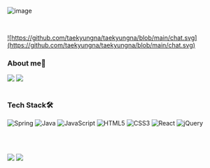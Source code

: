 ![image](https://user-images.githubusercontent.com/121482720/225556016-0b9c038b-5757-4a4b-88c9-11a1ac2d8082.png)
 
 <br>
<div align="left" width="100%">
<a href="https://github.com/taekyungna"> 
 
![https://github.com/taekyungna/taekyungna/blob/main/chat.svg](https://github.com/taekyungna/taekyungna/blob/main/chat.svg)
</a>

<h3>About me🎵</h3>
 
<a href="https://velog.io/@imxorud/series"><img src="https://img.shields.io/badge/Tech%20Blog-1BC895?style=flat-square&logo=Vimeo&logoColor=white&link=https://velog.io/@imxorud " style="max-width: 100%;height: 25px;"/></a>
<a href="mailto:imxorud@gmail.com"><img src="https://img.shields.io/badge/imxorud@gmail.com-d14836?style=flat-square&logo=Gmail&logoColor=white&link=imxorud@gmail.com"  style="max-width: 100%;height: 25px;"/></a>
<br><br>

 <h3>Tech Stack🛠️</h3>
 
 ![Spring](https://img.shields.io/badge/spring%20-%236DB33F.svg?style=for-the-badge&logo=spring&logoColor=white)
 ![Java](https://img.shields.io/badge/java-%23ED8B00.svg?style=for-the-badge&logo=java&logoColor=white)
 ![JavaScript](https://img.shields.io/badge/javascript-%23323330.svg?style=for-the-badge&logo=javascript&logoColor=%23F7DF1E)
 ![HTML5](https://img.shields.io/badge/html5-%23E34F26.svg?style=for-the-badge&logo=html5&logoColor=white) 
 ![CSS3](https://img.shields.io/badge/css3-%231572B6.svg?style=for-the-badge&logo=css3&logoColor=white)
 ![React](https://img.shields.io/badge/React-61DAFB?style=for-the-badge&logo=react&logoColor=black)
 ![jQuery](https://img.shields.io/badge/jquery-%230769AD.svg?style=for-the-badge&logo=jquery&logoColor=white) 


 

<br><br>

<img height="180em" src="https://github-readme-stats.vercel.app/api?username=taekyungna&custom_title=Taekyung's&nbsp;github&nbsp;🎀&show_icons=true&border_color=F9DBED&title_color=F5B1D3&text_color=777&include_all_commits=true&count_private=true&hide_border=true"/>


  <img height="180em" src="https://github-readme-stats.vercel.app/api/top-langs/?username=taekyungna&layout=compact&bg_color=FFF&border_color=FCE9E7&title_color=F5B1D3&text_color=777&hide_border=true"/>


</div>
